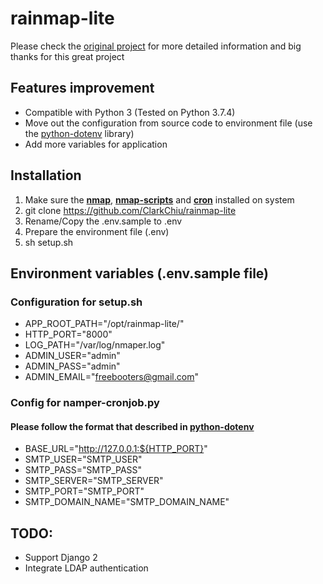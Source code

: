 # rainmap-lite

Please check the [original project](https://github.com/cldrn/rainmap-lite) for more detailed information and big thanks for this great project

## Features improvement

- Compatible with Python 3 (Tested on Python 3.7.4)
- Move out the configuration from source code to environment file (use the [python-dotenv](https://github.com/theskumar/python-dotenv) library)
- Add more variables for application

## Installation

1. Make sure the **<u>nmap</u>**, **<u>nmap-scripts</u>** and **<u>cron</u>** installed on system
2. git clone https://github.com/ClarkChiu/rainmap-lite
3. Rename/Copy the .env.sample to .env
4. Prepare the environment file (.env)
5. sh setup.sh

## Environment variables (.env.sample file)

### Configuration for setup.sh

- APP_ROOT_PATH="/opt/rainmap-lite/"
- HTTP_PORT="8000"
- LOG_PATH="/var/log/nmaper.log"
- ADMIN_USER="admin"
- ADMIN_PASS="admin"
- ADMIN_EMAIL="freebooters@gmail.com"

### Config for namper-cronjob.py

#### Please follow the format that described in [python-dotenv](https://github.com/theskumar/python-dotenv)

- BASE_URL="http://127.0.0.1:${HTTP_PORT}"
- SMTP_USER="SMTP_USER"
- SMTP_PASS="SMTP_PASS"
- SMTP_SERVER="SMTP_SERVER"
- SMTP_PORT="SMTP_PORT"
- SMTP_DOMAIN_NAME="SMTP_DOMAIN_NAME"

## TODO:

- Support Django 2
- Integrate LDAP authentication
